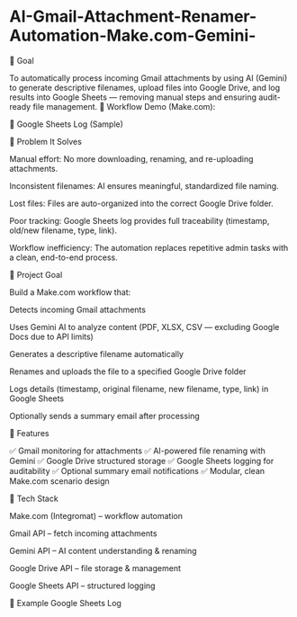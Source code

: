 # AI-Gmail-Attachment-Renamer-Automation-Make.com-Gemini-

🔹 Goal

To automatically process incoming Gmail attachments by using AI (Gemini) to generate descriptive filenames, upload files into Google Drive, and log results into Google Sheets — removing manual steps and ensuring audit-ready file management.
🔗 Workflow Demo (Make.com): 

🔗 Google Sheets Log (Sample)

🔹 Problem It Solves

Manual effort: No more downloading, renaming, and re-uploading attachments.

Inconsistent filenames: AI ensures meaningful, standardized file naming.

Lost files: Files are auto-organized into the correct Google Drive folder.

Poor tracking: Google Sheets log provides full traceability (timestamp, old/new filename, type, link).

Workflow inefficiency: The automation replaces repetitive admin tasks with a clean, end-to-end process.

🔹 Project Goal

Build a Make.com workflow that:

Detects incoming Gmail attachments

Uses Gemini AI to analyze content (PDF, XLSX, CSV — excluding Google Docs due to API limits)

Generates a descriptive filename automatically

Renames and uploads the file to a specified Google Drive folder

Logs details (timestamp, original filename, new filename, type, link) in Google Sheets

Optionally sends a summary email after processing

🔹 Features

✅ Gmail monitoring for attachments
✅ AI-powered file renaming with Gemini
✅ Google Drive structured storage
✅ Google Sheets logging for auditability
✅ Optional summary email notifications
✅ Modular, clean Make.com scenario design

🔹 Tech Stack

Make.com (Integromat) – workflow automation

Gmail API – fetch incoming attachments

Gemini API – AI content understanding & renaming

Google Drive API – file storage & management



Google Sheets API – structured logging

🔹 Example Google Sheets Log
